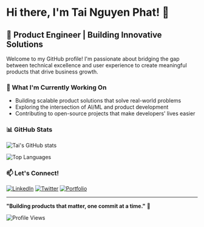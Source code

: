 # Hi there, I'm Tai Nguyen Phat! 👋

## 🚀 Product Engineer | Building Innovative Solutions

Welcome to my GitHub profile! I'm passionate about bridging the gap between technical excellence and user experience to create meaningful products that drive business growth.

### 🔭 What I'm Currently Working On
- Building scalable product solutions that solve real-world problems
- Exploring the intersection of AI/ML and product development
- Contributing to open-source projects that make developers' lives easier

### 📊 GitHub Stats

![Tai's GitHub stats](https://github-readme-stats.vercel.app/api?username=tainguyenphat74&show_icons=true&theme=gradient&hide_border=true)

![Top Languages](https://github-readme-stats.vercel.app/api/top-langs/?username=tainguyenphat74&layout=compact&theme=gradient&hide_border=true)

### 📫 Let's Connect!

[![LinkedIn](https://img.shields.io/badge/LinkedIn-0077B5?style=for-the-badge&logo=linkedin&logoColor=white)](https://www.linkedin.com/in/tainguyenphat74/)
[![Twitter](https://img.shields.io/badge/Twitter-1DA1F2?style=for-the-badge&logo=twitter&logoColor=white)](https://x.com/tainguyenphat74)
[![Portfolio](https://img.shields.io/badge/Portfolio-FF5722?style=for-the-badge&logo=google-chrome&logoColor=white)](https://tainguyenphat74.github.io)

---

**"Building products that matter, one commit at a time."** 🚀

![Profile Views](https://komarev.com/ghpvc/?username=tainguyenphat74&color=brightgreen&style=flat-square)
